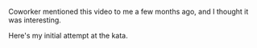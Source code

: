Coworker mentioned this video to me a few months ago, and I thought it was interesting.

Here's my initial attempt at the kata.

  
